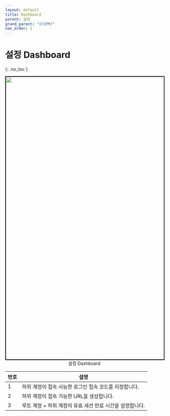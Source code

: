 ```yaml
---
layout: default
title: Dashboard
parent: 설정
grand_parent: "[CSPM]"
nav_order: 1
---
```


#  설정 Dashboard
{: .no_toc }
<br>


<center>
    <img
        src="../../../../assets/images/설정_대시보드.png"
        width="1600"
        height="900"
        style="border: 2px solid black;"
    />
    <figcaption>설정 Dashboard</figcaption>
</center>

| 번호 | 설명       |
|------|------------|
| 1 | 하위 계정이 접속 사능한 로그인 접속 코드를 지정합니다. |
| 2 | 하위 계정이 접속 가능한 URL을 생성합니다. |
| 3 | 루트 계정 + 하위 계정의 유효 세션 만료 시간을 설정합니다. |
<br>